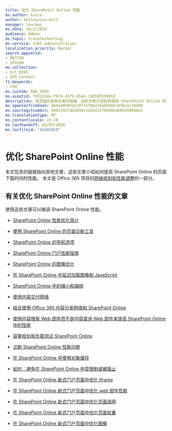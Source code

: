 ```yaml
---
title: 优化 SharePoint Online 性能
ms.author: kvice
author: kelleyvice-msft
manager: laurawi
ms.date: 10/2/2019
audience: Admin
ms.topic: troubleshooting
ms.service: o365-administration
localization_priority: Normal
search.appverid:
- MET150
- SPO160
ms.collection:
- Ent_O365
- SPO_Content
f1.keywords:
- CSH
ms.custom: Adm_O365
ms.assetid: f0522d4a-fbf4-41f9-854e-c9b59555091d
description: 包含指向其他文章的链接，这些文章介绍如何提高 SharePoint Online 的页面下载时间的性能。
ms.openlocfilehash: d64a40505a510ffef84af8a4b95b3d7ba1cf6408
ms.sourcegitcommit: 99411927abdb40c2e82d2279489ba60545989bb1
ms.translationtype: MT
ms.contentlocale: zh-CN
ms.lasthandoff: 02/07/2020
ms.locfileid: "41841019"
---
```

# <a name="tune-sharepoint-online-performance"></a>优化 SharePoint Online 性能

本文包含的链接指向其他文章，这些文章介绍如何提高 SharePoint Online 的页面下载时间的性能。 本文是 Office 365 项目的[网络规划和性能调整](https://aka.ms/tune)的一部分。

## <a name="articles-about-fine-tuning-sharepoint-online-performance"></a>有关优化 SharePoint Online 性能的文章

使用这些文章可以微调 SharePoint Online 性能。
  
- [SharePoint Online 性能优化简介](introduction-to-performance-tuning-for-sharepoint-online.md)

- [使用 SharePoint Online 的页面诊断工具](page-diagnostics-for-spo.md)

- [SharePoint Online 的导航选项](navigation-options-for-sharepoint-online.md)

- [SharePoint Online 门户性能指南](https://docs.microsoft.com/sharepoint/dev/solution-guidance/portal-performance)

- [SharePoint Online 的图像优化](image-optimization-for-sharepoint-online.md)

- [在 SharePoint Online 中延迟加载图像和 JavaScript](delay-loading-images-and-javascript-in-sharepoint-online.md)

- [SharePoint Online 中的缩小和捆绑](minification-and-bundling-in-sharepoint-online.md)

- [使用内容交付网络](using-content-delivery-networks-with-sharepoint-online.md)

- [结合使用 Office 365 内容分发网络和 SharePoint Online](use-office-365-cdn-with-spo.md)

- [使用内容搜索 Web 部件而不是内容查询 Web 部件来提高 SharePoint Online 中的性能](using-content-search-web-part-instead-of-content-query-web-part-to-improve-perfo.md)

- [容量规划和负载测试 SharePoint Online](capacity-planning-and-load-testing-sharepoint-online.md)

- [诊断 SharePoint Online 性能问题](diagnosing-performance-issues-with-sharepoint-online.md)

- [在 SharePoint Online 中使用对象缓存](using-the-object-cache-with-sharepoint-online.md)

- [如何：避免在 SharePoint Online 中受限制或被阻止](https://msdn.microsoft.com/library/office/dn889829.aspx)

- [在 SharePoint Online 新式门户页面中优化 Iframe](modern-iframe-optimization.md)

- [在 SharePoint Online 新式门户页面中优化 web 部件性能](modern-web-part-optimization.md)

- [在 SharePoint Online 新式门户页面中优化页面调用](modern-page-call-optimization.md)

- [在 SharePoint Online 新式门户页面中优化页面权重](modern-page-weight-optimization.md)

- [在 SharePoint Online 新式门户页面中优化图像](modern-image-optimization.md)
